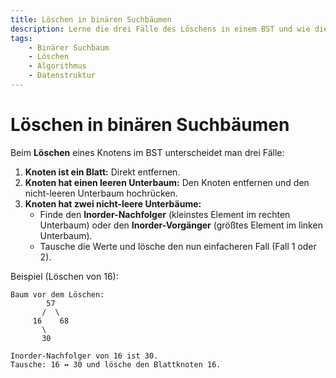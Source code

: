 ```yaml
---
title: Löschen in binären Suchbäumen
description: Lerne die drei Fälle des Löschens in einem BST und wie die Baumstruktur dabei erhalten bleibt.
tags:
    - Binärer Suchbaum
    - Löschen
    - Algorithmus
    - Datenstruktur
---
```


# Löschen in binären Suchbäumen

Beim **Löschen** eines Knotens im BST unterscheidet man drei Fälle:

1. **Knoten ist ein Blatt:** Direkt entfernen.
2. **Knoten hat einen leeren Unterbaum:** Den Knoten entfernen und den nicht-leeren Unterbaum hochrücken.
3. **Knoten hat zwei nicht-leere Unterbäume:**
   - Finde den **Inorder-Nachfolger** (kleinstes Element im rechten Unterbaum) oder den **Inorder-Vorgänger** (größtes Element im linken Unterbaum).
   - Tausche die Werte und lösche den nun einfacheren Fall (Fall 1 oder 2).

Beispiel (Löschen von 16):
```plaintext
Baum vor dem Löschen:
        57
       /  \
     16    68
       \
       30

Inorder-Nachfolger von 16 ist 30.
Tausche: 16 ↔ 30 und lösche den Blattknoten 16.
```

